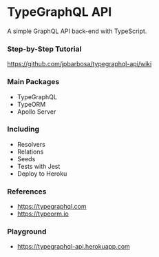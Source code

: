 # TypeGraphQL API

A simple GraphQL API back-end with TypeScript.

### Step-by-Step Tutorial

https://github.com/jpbarbosa/typegraphql-api/wiki

### Main Packages

* TypeGraphQL
* TypeORM
* Apollo Server

### Including

* Resolvers
* Relations
* Seeds
* Tests with Jest
* Deploy to Heroku

### References

* https://typegraphql.com
* https://typeorm.io

### Playground

* https://typegraphql-api.herokuapp.com
